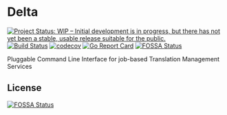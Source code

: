 # Delta

[![Project Status: WIP – Initial development is in progress, but there has not yet been a stable, usable release suitable for the public.](https://www.repostatus.org/badges/latest/wip.svg)](https://www.repostatus.org/#wip) [![Build Status](https://img.shields.io/travis/dragosv/delta/master.svg?label=build)](https://travis-ci.org/dragosv/delta)
[![codecov](https://codecov.io/gh/dragosv/delta/branch/master/graph/badge.svg)](https://codecov.io/gh/dragosv/delta)
[![Go Report Card](https://goreportcard.com/badge/github.com/dragosv/delta)](https://goreportcard.com/report/github.com/dragosv/delta)
[![FOSSA Status](https://app.fossa.io/api/projects/git%2Bgithub.com%2Fdragosv%2Fdelta.svg?type=shield)](https://app.fossa.io/projects/git%2Bgithub.com%2Fdragosv%2Fdelta?ref=badge_shield)

Pluggable Command Line Interface for job-based Translation Management Services


## License
[![FOSSA Status](https://app.fossa.io/api/projects/git%2Bgithub.com%2Fdragosv%2Fdelta.svg?type=large)](https://app.fossa.io/projects/git%2Bgithub.com%2Fdragosv%2Fdelta?ref=badge_large)